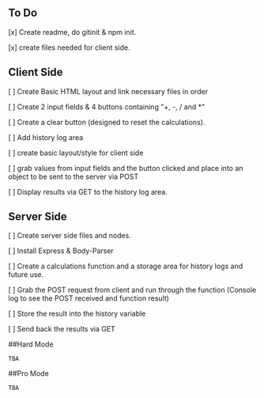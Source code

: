 ## To Do

[x] Create readme, do gitinit & npm init.

[x] create files needed for client side.

## Client Side

[ ] Create Basic HTML layout and link necessary files in order

[ ] Create 2 input fields & 4 buttons containing "+, -, / and *" 

[ ] Create a clear button (designed to reset the calculations).

[ ] Add history log area

[ ] create basic layout/style for client side

[ ] grab values from input fields and the button clicked and place into an object to be sent to the server via POST

[ ] Display results via GET to the history log area.  

## Server Side

[ ] Create server side files and nodes. 

[ ] Install Express & Body-Parser

[ ] Create a calculations function and a storage area for history logs and future use.

[ ] Grab the POST request from client and run through the function (Console log to see the POST received and function result)

[ ] Store the result into the history variable

[ ] Send back the results via GET

##Hard Mode

    TBA

##Pro Mode 

    TBA